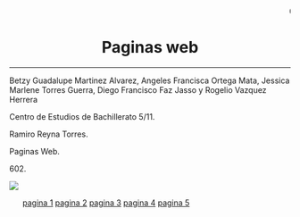 <HTML>
<HEAD>

</HEAD>


<BODY>
   <MARQUEE>CENTRO DE ESTUDIOS DE BACHILLERATO CEB 5/11</MARQUEE>
<CENTER><H1>Paginas web</H1></CENTER>
<HR>
<P>Betzy Guadalupe Martinez Alvarez, Angeles Francisca Ortega Mata, Jessica Marlene Torres Guerra, Diego Francisco Faz Jasso y Rogelio Vazquez Herrera
<P>Centro de Estudios de Bachillerato 5/11.
<P>Ramiro Reyna Torres.
<P>Paginas Web.
<P>602.
<P></P>

<img src="https://encrypted-tbn0.gstatic.com/images?q=tbn:ANd9GcTJvXTV_RGtLKkZYQYkoIw1BuZAOL3FHGYSPw&s">
<ul> 
     <a href="">pagina 1</a>
     <a href="">pagina 2</a>
     <a href="">pagina 3</a>
     <a href="">pagina 4</a>
     <a href="">pagina 5</a>
